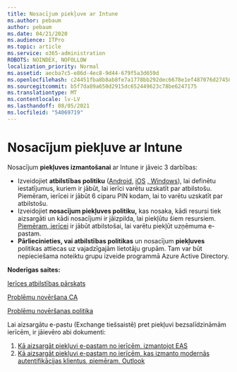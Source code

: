 ```yaml
---
title: Nosacījum piekļuve ar Intune
ms.author: pebaum
author: pebaum
ms.date: 04/21/2020
ms.audience: ITPro
ms.topic: article
ms.service: o365-administration
ROBOTS: NOINDEX, NOFOLLOW
localization_priority: Normal
ms.assetid: aecba7c5-e86d-4ec8-9d44-679f5a3d659d
ms.openlocfilehash: c24451fba8b8ab8fe7a1778bb292dec6678e1ef487076d27458c9aeb4963c683
ms.sourcegitcommit: b5f7da89a650d2915dc652449623c78be6247175
ms.translationtype: MT
ms.contentlocale: lv-LV
ms.lasthandoff: 08/05/2021
ms.locfileid: "54069719"
---
```

# <a name="conditional-access-with-intune"></a>Nosacījum piekļuve ar Intune

Nosacījum  **piekļuves izmantošanai**  ar Intune ir jāveic 3 darbības:

- Izveidojiet **atbilstības politiku** ([Android,](https://docs.microsoft.com/intune/compliance-policy-create-android) [iOS](https://docs.microsoft.com/intune/compliance-policy-create-ios) [, Windows](https://docs.microsoft.com//intune/compliance-policy-create-windows)), lai definētu iestatījumus, kuriem ir jābūt, lai ierīci varētu uzskatīt par atbilstošu. Piemēram, ierīcei ir jābūt 6 ciparu PIN kodam, lai to varētu uzskatīt par atbilstošu.
- Izveidojiet **nosacījum piekļuves politiku,**  kas nosaka, kādi resursi tiek aizsargāti un kādi nosacījumi ir jāizpilda, lai piekļūtu šiem resursiem.  [Piemēram, ierīcei](https://docs.microsoft.com/intune/tutorial-protect-email-on-unmanaged-devices#create-conditional-access-policies)  ir jābūt atbilstošai, lai varētu piekļūt uzņēmuma e-pastam.
- **Pārliecinieties, vai atbilstības politikas** un nosacījum **piekļuves** politikas attiecas uz vajadzīgajām lietotāju grupām. Tam var būt nepieciešama noteiktu grupu izveide programmā Azure Active Directory.

**Noderīgas saites:**

[Ierīces atbilstības pārskats](https://docs.microsoft.com/intune/device-compliance-get-started)

[Problēmu novēršana CA](https://docs.microsoft.com/intune/troubleshoot-conditional-access)

[Problēmu novēršanas politika](https://docs.microsoft.com/troubleshoot/mem/intune/troubleshoot-policies-in-microsoft-intune)

Lai aizsargātu e-pastu (Exchange tiešsaistē) pret piekļuvi bezsalīdzināmām ierīcēm, ir jāievēro abi dokumenti:

1. [Kā aizsargāt piekļuvi e-pastam no ierīcēm, izmantojot EAS](https://docs.microsoft.com/intune/tutorial-protect-email-on-unmanaged-devices)
2. [Kā aizsargāt piekļuvi e-pastam no ierīcēm, kas izmanto modernās autentifikācijas klientus, piemēram, Outlook](https://docs.microsoft.com/intune/tutorial-protect-email-on-enrolled-devices)